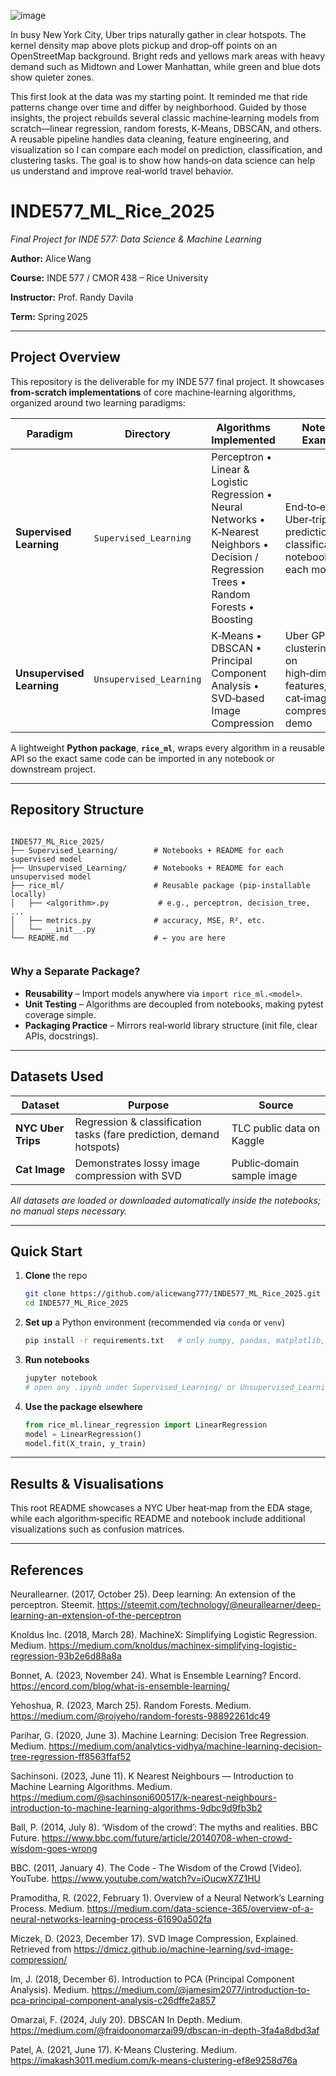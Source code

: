 ![image](https://github.com/user-attachments/assets/4fbaac79-fc1b-4bab-a2f0-5dba45879371)

In busy New York City, Uber trips naturally gather in clear hotspots. The kernel density map above plots pickup and drop‑off points on an OpenStreetMap background. Bright reds and yellows mark areas with heavy demand such as Midtown and Lower Manhattan, while green and blue dots show quieter zones.

This first look at the data was my starting point. It reminded me that ride patterns change over time and differ by neighborhood. Guided by those insights, the project rebuilds several classic machine‑learning models from scratch—linear regression, random forests, K‑Means, DBSCAN, and others. A reusable pipeline handles data cleaning, feature engineering, and visualization so I can compare each model on prediction, classification, and clustering tasks. The goal is to show how hands‑on data science can help us understand and improve real‑world travel behavior.


# INDE577_ML_Rice_2025  
_Final Project for INDE 577: Data Science & Machine Learning_

**Author:** Alice Wang

**Course:** INDE 577 / CMOR 438 – Rice University

**Instructor:** Prof. Randy Davila

**Term:** Spring 2025

---

## Project Overview
This repository is the deliverable for my INDE 577 final project.  It showcases **from‑scratch implementations** of core machine‑learning algorithms, organized around two learning paradigms:

| Paradigm | Directory | Algorithms Implemented | Notebook Examples |
|----------|-----------|------------------------|-------------------|
| **Supervised Learning** | `Supervised_Learning` | Perceptron • Linear & Logistic Regression • Neural Networks • K‑Nearest Neighbors • Decision / Regression Trees • Random Forests • Boosting | End‑to‑end Uber‑trip prediction & classification notebooks for each model |
| **Unsupervised Learning** | `Unsupervised_Learning` | K‑Means • DBSCAN • Principal Component Analysis • SVD‑based Image Compression | Uber GPS clustering, PCA on high‑dimensional features, and cat‑image compression demo |

A lightweight **Python package**, **`rice_ml`**, wraps every algorithm in a reusable API so the exact same code can be imported in any notebook or downstream project.

---



## Repository Structure
```

INDE577_ML_Rice_2025/
├── Supervised_Learning/        # Notebooks + README for each supervised model
├── Unsupervised_Learning/      # Notebooks + README for each unsupervised model
├── rice_ml/                    # Reusable package (pip‑installable locally)
│   ├── <algorithm>.py           # e.g., perceptron, decision_tree, ...
│   ├── metrics.py              # accuracy, MSE, R², etc.
│   └── __init__.py
└── README.md                   # ← you are here


````

### Why a Separate Package?
* **Reusability** – Import models anywhere via `import rice_ml.<model>`.
* **Unit Testing** – Algorithms are decoupled from notebooks, making pytest coverage simple.
* **Packaging Practice** – Mirrors real‑world library structure (init file, clear APIs, docstrings).

---

## Datasets Used
| Dataset | Purpose | Source |
|---------|---------|--------|
| **NYC Uber Trips** | Regression & classification tasks (fare prediction, demand hotspots) | TLC public data on Kaggle |
| **Cat Image** | Demonstrates lossy image compression with SVD | Public‑domain sample image |

*All datasets are loaded or downloaded automatically inside the notebooks; no manual steps necessary.*

---

## Quick Start
1. **Clone** the repo  
   ```bash
   git clone https://github.com/alicewang777/INDE577_ML_Rice_2025.git
   cd INDE577_ML_Rice_2025
   ````

2. **Set up** a Python environment (recommended via `conda` or `venv`)

   ```bash
   pip install -r requirements.txt   # only numpy, pandas, matplotlib, jupyter
   ```

3. **Run notebooks**

   ```bash
   jupyter notebook
   # open any .ipynb under Supervised_Learning/ or Unsupervised_Learning/
   ```

4. **Use the package elsewhere**

   ```python
   from rice_ml.linear_regression import LinearRegression
   model = LinearRegression()
   model.fit(X_train, y_train)
   ```
---

## Results & Visualisations

This root README showcases a NYC Uber heat‑map from the EDA stage, while each algorithm‑specific README and notebook include additional visualizations such as confusion matrices.

---

## References

Neurallearner. (2017, October 25). Deep learning: An extension of the perceptron. Steemit. https://steemit.com/technology/@neurallearner/deep-learning-an-extension-of-the-perceptron

Knoldus Inc. (2018, March 28). MachineX: Simplifying Logistic Regression. Medium. https://medium.com/knoldus/machinex-simplifying-logistic-regression-93b2e6d88a8a

Bonnet, A. (2023, November 24). What is Ensemble Learning? Encord. https://encord.com/blog/what-is-ensemble-learning/​

Yehoshua, R. (2023, March 25). Random Forests. Medium. https://medium.com/@roiyeho/random-forests-98892261dc49

Parihar, G. (2020, June 3). Machine Learning: Decision Tree Regression. Medium. https://medium.com/analytics-vidhya/machine-learning-decision-tree-regression-ff8563ffaf52​

Sachinsoni. (2023, June 11). K Nearest Neighbours — Introduction to Machine Learning Algorithms. Medium. https://medium.com/@sachinsoni600517/k-nearest-neighbours-introduction-to-machine-learning-algorithms-9dbc9d9fb3b2​

Ball, P. (2014, July 8). ‘Wisdom of the crowd’: The myths and realities. BBC Future. https://www.bbc.com/future/article/20140708-when-crowd-wisdom-goes-wrong​

BBC. (2011, January 4). The Code - The Wisdom of the Crowd [Video]. YouTube. https://www.youtube.com/watch?v=iOucwX7Z1HU

Pramoditha, R. (2022, February 1). Overview of a Neural Network’s Learning Process. Medium. https://medium.com/data-science-365/overview-of-a-neural-networks-learning-process-61690a502fa

Miczek, D. (2023, December 17). SVD Image Compression, Explained. Retrieved from https://dmicz.github.io/machine-learning/svd-image-compression/

Im, J. (2018, December 6). Introduction to PCA (Principal Component Analysis). Medium. https://medium.com/@jamesim2077/introduction-to-pca-principal-component-analysis-c26dffe2a857​

Omarzai, F. (2024, July 20). DBSCAN In Depth. Medium. https://medium.com/@fraidoonomarzai99/dbscan-in-depth-3fa4a8dbd3af​

Patel, A. (2021, June 17). K-Means Clustering. Medium. https://imakash3011.medium.com/k-means-clustering-ef8e9258d76a​


